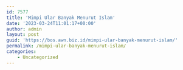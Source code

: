 ```yaml
---
id: 7577
title: 'Mimpi Ular Banyak Menurut Islam'
date: '2023-03-24T11:01:17+00:00'
author: admin
layout: post
guid: 'https://bos.awn.biz.id/mimpi-ular-banyak-menurut-islam/'
permalink: /mimpi-ular-banyak-menurut-islam/
categories:
    - Uncategorized
---
```


